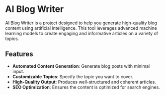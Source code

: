 # AI Blog Writer

AI Blog Writer is a project designed to help you generate high-quality blog content using artificial intelligence. This tool leverages advanced machine learning models to create engaging and informative articles on a variety of topics.

## Features

- **Automated Content Generation**: Generate blog posts with minimal input.
- **Customizable Topics**: Specify the topic you want to cover.
- **High-Quality Output**: Produces well-structured and coherent articles.
- **SEO Optimization**: Ensures the content is optimized for search engines.